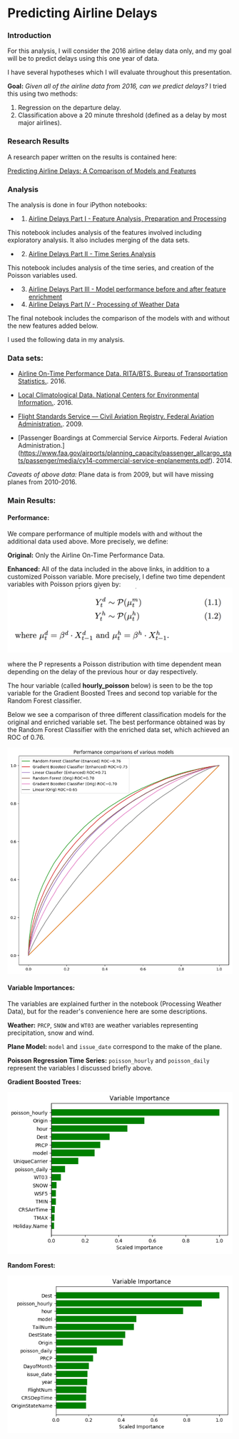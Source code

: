 # Predicting Airline Delays



### Introduction

For this analysis, I will consider the 2016 airline delay data only, and my goal will be to predict delays using this one year of data. 

I have several hypotheses which I will evaluate throughout this presentation.

**Goal:** *Given all of the airline data from 2016, can we predict delays?*
I tried this using two methods:

1. Regression on the departure delay.
2. Classification above a 20 minute threshold (defined as a delay by most major airlines).

### Research Results
A research paper written on the results is contained here:

[Predicting Airline Delays: A Comparison of Models and Features](https://github.com/doriang102/Airline_Delays/blob/master/doc/airlines-copy-copy.pdf)

### Analysis
The analysis is done in four iPython notebooks:

- 1) [Airline Delays Part I - Feature Analysis, Preparation and Processing](https://github.com/doriang102/Airline_Delays/blob/master/analysis/Airline%20Delays%20Part%20I%20-%20Feature%20Analysis%2C%20Preparation%20and%20Processing.ipynb)

This notebook includes analysis of the features involved including exploratory analysis. It also includes merging of the data sets.

- 2) [Airline Delays Part II - Time Series Analysis](https://github.com/doriang102/Airline_Delays/blob/master/analysis/Airline%20Delays%20Part%20II%20-%20Time%20Series%20Analysis.ipynb)

This notebook includes analysis of the time series, and creation of the Poisson variables used.


- 3) [Airline Delays Part III - Model performance before and after feature enrichment](https://github.com/doriang102/Airline_Delays/blob/master/analysis/Airline%20Delays%20Part%20III%20-%20Model%20performance%20before%20and%20after%20feature%20enrichment.ipynb)

- 4) [Airline Delays Part IV - Processing of Weather Data](https://github.com/doriang102/Airline_Delays/blob/master/analysis/Processing%20of%20Weather%20Data.ipynb)

The final notebook includes the comparison of the models with and without the new features added below. 

I used the following data in my analysis.

### Data sets:

- [Airline On-Time Performance Data. RITA/BTS. Bureau of Transportation Statistics.]( https://www.transtats.bts.gov). 2016.

- [Local Climatological Data. National Centers for Environmental Information.]( https://www.ncdc.noaa.gov/cdo-web/datatools/lcd). 2016.

- [Flight Standards Service — Civil Aviation Registry. Federal Aviation Administration.]( http://stat-computing.org/dataexpo/2009/plane-data.csv). 2009.

- [Passenger Boardings at Commercial Service Airports. Federal Aviation Administration.] (https://www.faa.gov/airports/planning_capacity/passenger_allcargo_stats/passenger/media/cy14-commercial-service-enplanements.pdf). 2014.  

*Caveats of above data:* Plane data is from 2009, but will have missing planes from 2010-2016. 

### Main Results:

#### Performance:

We compare performance of multiple models with and without the additional data used above. More precisely, we define:

**Original:** Only the Airline On-Time Performance Data.

**Enhanced:** All of the data included in the above links, in addition to a customized Poisson variable. More precisely, I define two time dependent variables with Poisson priors given by:
![alt text](fig/poisson_formula.png)

where the P represents a Poisson distribution with time dependent mean depending on the delay of the previous hour or day respectively.

The hour variable (called **hourly_poisson** below) is seen to be the top variable for the Gradient Boosted Trees and second top variable for the Random Forest classifier. 

Below we see a comparison of three different classification models for the original and enriched variable set. The best performance obtained was by the Random Forest Classifier with the enriched data set, which achieved an ROC of 0.76.


![alt text](fig/roc_final.png)

#### Variable Importances:

The variables are explained further in the notebook (Processing Weather Data), but for the reader's convenience here are some descriptions.

**Weather:** `PRCP`, `SNOW` and `WT03` are weather variables representing precipitation, snow and wind. 

**Plane Model:** `model` and `issue_date` correspond to the make of the plane. 

**Poisson Regression Time Series:** `poisson_hourly` and `poisson_daily` represent the variables I discussed briefly above.


**Gradient Boosted Trees:**

![alt text](fig/gb_variables.png)


**Random Forest:**

![alt text](fig/rf_variables.png)


 
